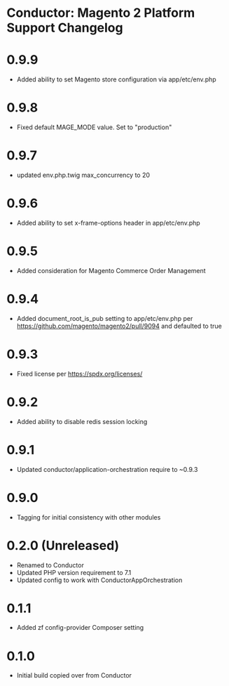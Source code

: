 Conductor: Magento 2 Platform Support Changelog
==============================================

# 0.9.9
- Added ability to set Magento store configuration via app/etc/env.php

# 0.9.8
- Fixed default MAGE_MODE value. Set to "production"

# 0.9.7
- updated env.php.twig max_concurrency to 20

# 0.9.6
- Added ability to set x-frame-options header in app/etc/env.php

# 0.9.5
- Added consideration for Magento Commerce Order Management

# 0.9.4
- Added document_root_is_pub setting to app/etc/env.php per 
  https://github.com/magento/magento2/pull/9094 and defaulted to true

# 0.9.3
- Fixed license per https://spdx.org/licenses/

# 0.9.2
- Added ability to disable redis session locking

# 0.9.1
- Updated conductor/application-orchestration require to ~0.9.3

# 0.9.0
- Tagging for initial consistency with other modules

# 0.2.0 (Unreleased)
- Renamed to Conductor
- Updated PHP version requirement to 7.1
- Updated config to work with ConductorAppOrchestration

# 0.1.1
- Added zf config-provider Composer setting

# 0.1.0
- Initial build copied over from Conductor
